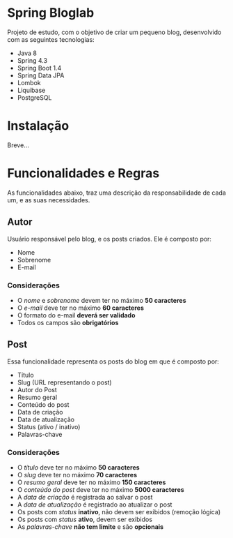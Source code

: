 # Spring Bloglab

Projeto de estudo, com o objetivo de criar um pequeno blog, desenvolvido com as seguintes tecnologias:

 - Java 8
 - Spring 4.3
 - Spring Boot 1.4
 - Spring Data JPA
 - Lombok
 - Liquibase
 - PostgreSQL

# Instalação

Breve...

# Funcionalidades e Regras

As funcionalidades abaixo, traz uma descrição da responsabilidade de cada um, e as suas necessidades.

## Autor

Usuário responsável pelo blog, e os posts criados. Ele é composto por:

 - Nome
 - Sobrenome
 - E-mail


### Considerações

 - O *nome* e *sobrenome* devem ter no máximo **50 caracteres**
 - O *e-mail* deve ter no máximo **60 caracteres**
 - O formato do e-mail **deverá ser validado**
 - Todos os campos são **obrigatórios**


## Post

Essa funcionalidade representa os posts do blog em que é composto por:

 - Título
 - Slug (URL representando o post)
 - Autor do Post
 - Resumo geral
 - Conteúdo do post
 - Data de criação
 - Data de atualização
 - Status (ativo / inativo)
 - Palavras-chave


### Considerações

 - O *título* deve ter no máximo **50 caracteres**
 - O *slug* deve ter no máximo **70 caracteres**
 - O *resumo geral* deve ter no máximo **150 caracteres**
 - O *conteúdo do post* deve ter no máximo **5000 caracteres**
 - A *data de criação* é registrada ao salvar o post
 - A *data de atualização* é registrado ao atualizar o post
 - Os posts com *status* **inativo**, não devem ser exibidos (remoção lógica)
 - Os posts com *status* **ativo**, devem ser exibidos
 - As *palavras-chave* **não tem limite** e são **opcionais**
